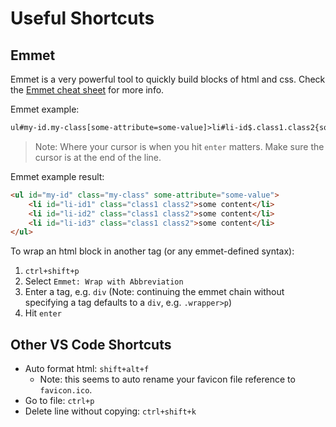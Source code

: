 # Useful Shortcuts

## Emmet

Emmet is a very powerful tool to quickly build blocks of html and css. Check the [Emmet cheat sheet](https://docs.emmet.io/cheat-sheet/) for more info.

Emmet example:
```txt
ul#my-id.my-class[some-attribute=some-value]>li#li-id$.class1.class2{some content}*3
```
> Note: Where your cursor is when you hit `enter` matters. Make sure the cursor is at the end of the line.

Emmet example result:
```html
<ul id="my-id" class="my-class" some-attribute="some-value">
    <li id="li-id1" class="class1 class2">some content</li>
    <li id="li-id2" class="class1 class2">some content</li>
    <li id="li-id3" class="class1 class2">some content</li>
</ul>
```

To wrap an html block in another tag (or any emmet-defined syntax):
1. `ctrl+shift+p`
2. Select `Emmet: Wrap with Abbreviation`
3. Enter a tag, e.g. `div` (Note: continuing the emmet chain without specifying a tag defaults to a `div`, e.g. `.wrapper>p`)
4. Hit `enter`

## Other VS Code Shortcuts

- Auto format html: `shift+alt+f`
  - Note: this seems to auto rename your favicon file reference to `favicon.ico`.
- Go to file: `ctrl+p`
- Delete line without copying: `ctrl+shift+k`
